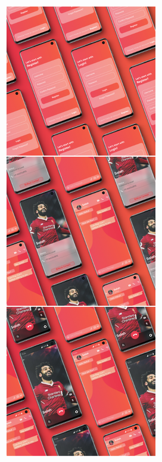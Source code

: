 <p align="center">
  <img src="https://github.com/MehulAgarwal07/Designs/blob/master/Mobile/Chat/Instagram%20Post%20-%201.png" width="400" title="hover text">
  <img src="https://github.com/MehulAgarwal07/Designs/blob/master/Mobile/Chat/Instagram%20Post%20-%202.png" width="400" title="hover text">
  <img src="https://github.com/MehulAgarwal07/Designs/blob/master/Mobile/Chat/Instagram%20Post%20-%203.png" width="400" title="hover text">
</p>
